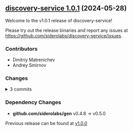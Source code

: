 ## [discovery-service 1.0.1](https://github.com/siderolabs/discovery-service/releases/tag/v1.0.1) (2024-05-28)

Welcome to the v1.0.1 release of discovery-service!



Please try out the release binaries and report any issues at
https://github.com/siderolabs/discovery-service/issues.

### Contributors

* Dmitriy Matrenichev
* Andrey Smirnov

### Changes
<details><summary>3 commits</summary>
<p>

* [`196c609`](https://github.com/siderolabs/discovery-service/commit/196c609d1ed72e4ca16fddb0884f1a5b2ecb7338) fix: use shared gRPC buffers, lower buffer size
* [`a2217bd`](https://github.com/siderolabs/discovery-service/commit/a2217bd298cb85ccfff74bc5313ccacfdace9d75) chore: migrate from wrapped sync.Pool to HashTrieMap
* [`8a7a0d4`](https://github.com/siderolabs/discovery-service/commit/8a7a0d4a43950894ed35b3d3498e4e84014ed4b0) chore: bump deps
</p>
</details>

### Dependency Changes

* **github.com/siderolabs/gen**  v0.4.8 -> v0.5.0

Previous release can be found at [v1.0.0](https://github.com/siderolabs/discovery-service/releases/tag/v1.0.0)

